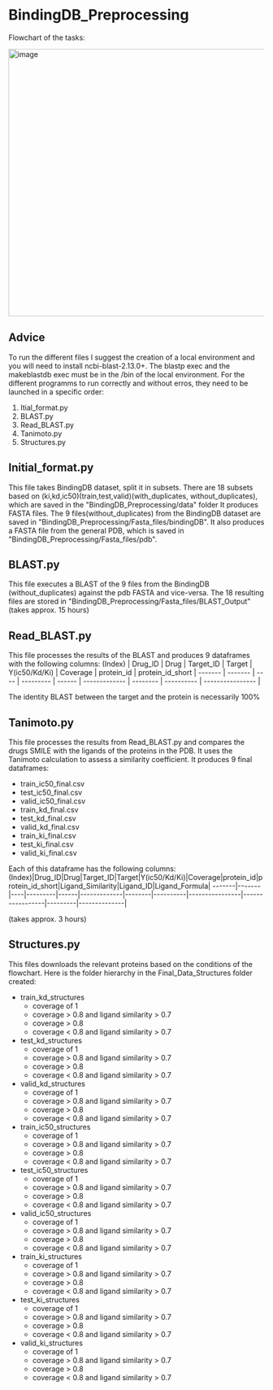 # BindingDB_Preprocessing
Flowchart of the tasks:

<img width="526" alt="image" src="https://user-images.githubusercontent.com/95087658/171919481-de060115-901a-4938-8f92-56dba0517087.png">

## Advice
To run the different files I suggest the creation of a local environment and you will need to install ncbi-blast-2.13.0+.
The blastp exec and the makeblastdb exec must be in the /bin of the local environment. 
For the different programms to run correctly and without erros, they need to be launched in a specific order:
1. Itial_format.py
2. BLAST.py
3. Read_BLAST.py
4. Tanimoto.py
5. Structures.py

## Initial_format.py
This file takes BindingDB dataset, split it in subsets. There are 18 subsets based on (ki,kd,ic50)(train,test,valid)(with_duplicates, without_duplicates), which are saved in the "BindingDB_Preprocessing/data" folder
It produces FASTA files. The 9 files(without_duplicates) from the BindingDB dataset are saved in "BindingDB_Preprocessing/Fasta_files/bindingDB". It also produces a FASTA file from the general PDB, which is saved in "BindingDB_Preprocessing/Fasta_files/pdb".

## BLAST.py
This file executes a BLAST of the 9 files from the BindingDB (without_duplicates) against the pdb FASTA and vice-versa. The 18 resulting files are stored in "BindingDB_Preprocessing/Fasta_files/BLAST_Output"
(takes approx. 15 hours)

## Read_BLAST.py
This file processes the results of the BLAST and produces 9 dataframes with the following columns:
(Index) | Drug_ID | Drug | Target_ID | Target | Y(ic50/Kd/Ki) | Coverage | protein_id | protein_id_short |
------- | ------- | ---- | --------- | ------ | ------------- | -------- | ---------- | ---------------- |

The identity BLAST between the target and the protein is necessarily 100%

## Tanimoto.py
This file processes the results from Read_BLAST.py and compares the drugs SMILE with the ligands of the proteins in the PDB. It uses the Tanimoto calculation to assess a similarity coefficient.
It produces 9 final dataframes:
* train_ic50_final.csv
* test_ic50_final.csv
* valid_ic50_final.csv
* train_kd_final.csv
* test_kd_final.csv
* valid_kd_final.csv
* train_ki_final.csv
* test_ki_final.csv
* valid_ki_final.csv
         
Each of this dataframe has the following columns:
(Index)|Drug_ID|Drug|Target_ID|Target|Y(ic50/Kd/Ki)|Coverage|protein_id|protein_id_short|Ligand_Similarity|Ligand_ID|Ligand_Formula|
-------|-------|----|---------|------|-------------|--------|----------|----------------|-----------------|---------|--------------|

(takes approx. 3 hours)

## Structures.py
This files downloads the relevant proteins based  on the conditions of the flowchart. Here is the folder hierarchy in the Final_Data_Structures folder created:
* train_kd_structures
  * coverage of 1
  * coverage > 0.8 and ligand similarity > 0.7
  * coverage > 0.8
  * coverage < 0.8 and ligand similarity  > 0.7
* test_kd_structures
  * coverage of 1
  * coverage > 0.8 and ligand similarity > 0.7
  * coverage > 0.8
  * coverage < 0.8 and ligand similarity  > 0.7
* valid_kd_structures
  * coverage of 1
  * coverage > 0.8 and ligand similarity > 0.7
  * coverage > 0.8
  * coverage < 0.8 and ligand similarity  > 0.7
* train_ic50_structures
  * coverage of 1
  * coverage > 0.8 and ligand similarity > 0.7
  * coverage > 0.8
  * coverage < 0.8 and ligand similarity  > 0.7
* test_ic50_structures
  * coverage of 1
  * coverage > 0.8 and ligand similarity > 0.7
  * coverage > 0.8
  * coverage < 0.8 and ligand similarity  > 0.7
* valid_ic50_structures
  * coverage of 1
  * coverage > 0.8 and ligand similarity > 0.7
  * coverage > 0.8
  * coverage < 0.8 and ligand similarity  > 0.7
* train_ki_structures
  * coverage of 1
  * coverage > 0.8 and ligand similarity > 0.7
  * coverage > 0.8
  * coverage < 0.8 and ligand similarity  > 0.7
* test_ki_structures
  * coverage of 1
  * coverage > 0.8 and ligand similarity > 0.7
  * coverage > 0.8
  * coverage < 0.8 and ligand similarity  > 0.7
* valid_ki_structures
  * coverage of 1
  * coverage > 0.8 and ligand similarity > 0.7
  * coverage > 0.8
  * coverage < 0.8 and ligand similarity  > 0.7

